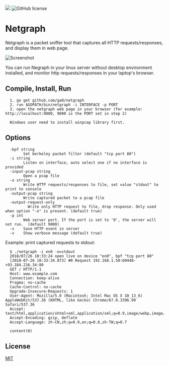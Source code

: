 ![](https://travis-ci.com/ga0/netgraph.svg?branch=master)
![GitHub license](https://img.shields.io/badge/license-MIT-blue.svg)

# Netgraph

Netgraph is a packet sniffer tool that captures all HTTP requests/responses, and display them in web page.


![Screenshot](https://raw.githubusercontent.com/ga0/netgraph/master/screenshot.png)

You can run Negraph in your linux server without desktop environment installed, and monitor http requests/responses in your laptop's browser.

## Compile, Install, Run

      1. go get github.com/ga0/netgraph
      2. run $GOPATH/bin/netgraph -i INTERFACE -p PORT
      3. open the netgraph web page in your browser (for example: http://localhost:9000, 9000 is the PORT set in step 2)

      Windows user need to install winpcap library first.

## Options

      -bpf string
            Set berkeley packet filter (default "tcp port 80")
      -i string
            Listen on interface, auto select one if no interface is provided
      -input-pcap string
            Open a pcap file
      -o string
            Write HTTP requests/responses to file, set value "stdout" to print to console
      -output-pcap string
            Write captured packet to a pcap file
      -output-request-only
    	      Write only HTTP request to file, drop response. Only used when option "-o" is present. (default true)
      -p int
            Web server port. If the port is set to '0', the server will not run.  (default 9000)
      -s	Save HTTP event in server
      -v	Show verbose message (default true)


Example: print captured requests to stdout:

      $ ./netgraph -i en0 -o=stdout
      2018/07/26 10:33:24 open live on device "en0", bpf "tcp port 80"
      [2018-07-26 10:33:34.873] #0 Request 192.168.1.50:60448->93.184.216.34:80
      GET / HTTP/1.1
      Host: www.example.com
      Connection: keep-alive
      Pragma: no-cache
      Cache-Control: no-cache
      Upgrade-Insecure-Requests: 1
      User-Agent: Mozilla/5.0 (Macintosh; Intel Mac OS X 10_13_6) AppleWebKit/537.36 (KHTML, like Gecko) Chrome/67.0.3396.99 Safari/537.36
      Accept: text/html,application/xhtml+xml,application/xml;q=0.9,image/webp,image/apng,*/*;q=0.8
      Accept-Encoding: gzip, deflate
      Accept-Language: zh-CN,zh;q=0.9,en;q=0.8,zh-TW;q=0.7

      content(0)

## License

[MIT](https://opensource.org/licenses/MIT)


